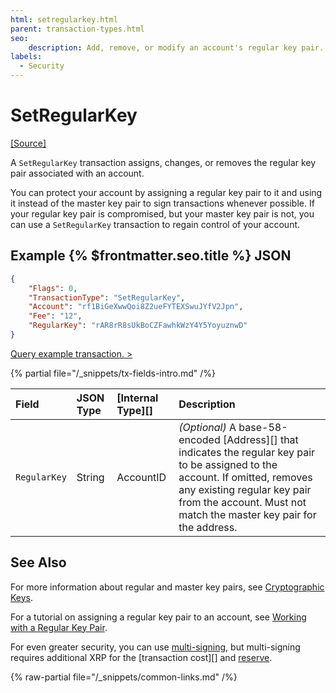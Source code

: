 ```yaml
---
html: setregularkey.html
parent: transaction-types.html
seo:
    description: Add, remove, or modify an account's regular key pair.
labels:
  - Security
---
```

# SetRegularKey

[[Source]](https://github.com/XRPLF/rippled/blob/4239880acb5e559446d2067f00dabb31cf102a23/src/ripple/app/transactors/SetRegularKey.cpp "Source")

A `SetRegularKey` transaction assigns, changes, or removes the regular key pair associated with an account.

You can protect your account by assigning a regular key pair to it and using it instead of the master key pair to sign transactions whenever possible. If your regular key pair is compromised, but your master key pair is not, you can use a `SetRegularKey` transaction to regain control of your account.

## Example {% $frontmatter.seo.title %} JSON

```json
{
    "Flags": 0,
    "TransactionType": "SetRegularKey",
    "Account": "rf1BiGeXwwQoi8Z2ueFYTEXSwuJYfV2Jpn",
    "Fee": "12",
    "RegularKey": "rAR8rR8sUkBoCZFawhkWzY4Y5YoyuznwD"
}
```

[Query example transaction. >](/resources/dev-tools/websocket-api-tool?server=wss%3A%2F%2Fxrplcluster.com%2F&req=%7B%22id%22%3A%22example_SetRegularKey%22%2C%22command%22%3A%22tx%22%2C%22transaction%22%3A%226AA6F6EAAAB56E65F7F738A9A2A8A7525439D65BA990E9BA08F6F4B1C2D349B4%22%2C%22binary%22%3Afalse%7D)

{% partial file="/_snippets/tx-fields-intro.md" /%}
<!--{# fix md highlighting_ #}-->

| Field        | JSON Type | [Internal Type][] | Description                   |
|:-------------|:----------|:------------------|:------------------------------|
| `RegularKey` | String    | AccountID         | _(Optional)_ A base-58-encoded [Address][] that indicates the regular key pair to be assigned to the account. If omitted, removes any existing regular key pair from the account. Must not match the master key pair for the address. |

## See Also

For more information about regular and master key pairs, see [Cryptographic Keys](../../../../concepts/accounts/cryptographic-keys.md).

For a tutorial on assigning a regular key pair to an account, see [Working with a Regular Key Pair](../../../../tutorials/manage-account-settings/assign-a-regular-key-pair.md).

For even greater security, you can use [multi-signing](../../../../concepts/accounts/multi-signing.md), but multi-signing requires additional XRP for the [transaction cost][] and [reserve](../../../../concepts/accounts/reserves.md).

{% raw-partial file="/_snippets/common-links.md" /%}

